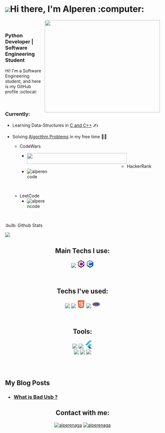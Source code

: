 <h1 align="left"><img src="https://raw.githubusercontent.com/MartinHeinz/MartinHeinz/master/wave.gif" height="32" />Hi there, I'm Alperen :computer:</h1>

<img src="https://media.giphy.com/media/iIqmM5tTjmpOB9mpbn/giphy.gif?cid=790b761110123f073736663fcd84311e0805e0295912e063&rid=giphy.gif&ct=g" align="right" width="375" height="300">

<br>

<h3 align="Left"> Python Developer | Software Engineering Student</h3>

<font>Hi! I'm a Software Engineering student, and here is my GitHub profile :octocat:	</font>

<br>

<h3> Currently: </h3>

  - Learning Data-Structures in [C and C++](https://github.com/Alperencode/C-and-CPP) ✍
  - Solving [Algorithm Problems](https://github.com/Alperencode/Algorithm-Solutions) in my free time 👨‍💻
  
    - CodeWars
  
      - <a href="https://www.codewars.com/users/Alperencode"> <img align="left" src="https://www.codewars.com/users/Alperencode/badges/large" height=35 width=325> </a> 

    <br>
    
    - HackerRank
      - <a href="https://www.hackerrank.com/alperencode" target="blank"> <img align="left" src="https://raw.githubusercontent.com/rahuldkjain/github-profile-readme-generator/master/src/images/icons/Social/hackerrank.svg" alt="alperencode" height="45" width="70" /> </a> 
    
    <br><br>
  
    - LeetCode
      - <a href="https://www.leetcode.com/alperencode" target="blank"> <img align="left" src="https://raw.githubusercontent.com/rahuldkjain/github-profile-readme-generator/master/src/images/icons/Social/leet-code.svg" alt="alperencode" height="40" width="60" /> </a>
  
<br><br>

<p align="left">:bulb: Github Stats</p>
<img src="https://github-readme-stats.vercel.app/api?username=alperencode&theme=gruvbox&show_icons=true">

<br>

<h2 align="center">Main Techs I use:</h2>

<p align="center">
<code><img width="10%" src="https://www.vectorlogo.zone/logos/python/python-ar21.svg"></code>
<code><img width="5%" src="https://raw.githubusercontent.com/devicons/devicon/master/icons/csharp/csharp-original.svg"></code>
<code><img width="5%" src="https://raw.githubusercontent.com/devicons/devicon/master/icons/c/c-original.svg"></code>
</p>

<br>

<h2 align="center">Techs I've used:</h2>

<p align="center">
<code><img width="13%" src="https://www.vectorlogo.zone/logos/dartlang/dartlang-ar21.svg"></code>
<code><img width="10%" src="https://www.vectorlogo.zone/logos/arduino/arduino-ar21.svg"></code>
<code><img width="5%" src="https://raw.githubusercontent.com/devicons/devicon/master/icons/html5/html5-original.svg"></code>
<code><img width="5%" src="https://www.vectorlogo.zone/logos/w3_css/w3_css-icon.svg"></code>
<code><img width="5%" src="https://raw.githubusercontent.com/devicons/devicon/master/icons/php/php-original.svg"></code>
</p>

<br>

<h2 align="center">Tools:</h3>
<p align="center">
<code><img width="10%" src="https://www.vectorlogo.zone/logos/visualstudio_code/visualstudio_code-ar21.svg"></code>
<code><img width="10%" src="https://www.vectorlogo.zone/logos/unity3d/unity3d-ar21.svg"></code>
<code><img width="5%" src="https://raw.githubusercontent.com/devicons/devicon/master/icons/flutter/flutter-original.svg"></code>
<br>
<code><img width="10%" src="https://www.vectorlogo.zone/logos/git-scm/git-scm-ar21.svg"></code>
<code><img width="5%" src="https://www.vectorlogo.zone/logos/linux/linux-icon.svg"></code>
<code><img width="4%" src="https://www.vectorlogo.zone/logos/vim/vim-icon.svg"></code>
</p>

<br><br>

<h2> My Blog Posts </h2>

<h3>
  <ul>
    <li> <a href="https://medium.com/@alperenaga/bad-usb-5a0cd2790e09" target="blank">What is Bad Usb ?</a> </li>
  </ul>
</h3>


<h2 align="center">Contact with me:</h2>

<p align=center>
  <a href="mailto:alperencode@gmail.com?body=Hi%20Alperen%2C%0D%0A%0D%0A" target="blank"><img align="center" src="https://www.vectorlogo.zone/logos/gmail/gmail-ar21.svg" alt="alperenaga" width="10%" /></a>
  <a href="https://www.linkedin.com/in/alperenaga/" target="blank"><img align="center" src="https://www.vectorlogo.zone/logos/linkedin/linkedin-ar21.svg" alt="alperenaga" width="10%" /></a>
</p>

